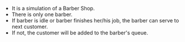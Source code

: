 * It is a simulation of a Barber Shop. 
* There is only one barber. 
* If barber is idle or barber finishes her/his job, the barber can serve to next customer. 
* If not, the customer will be added to the barber's queue.
